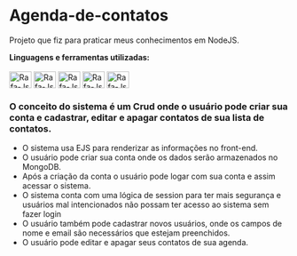 # Agenda-de-contatos
Projeto que fiz para praticar meus conhecimentos em NodeJS.

<strong>Linguagens e ferramentas utilizadas:</strong>
<br/> <br/>
<img align="center" alt="Rafa-Js" height="30" width="40" src="https://cdn.jsdelivr.net/gh/devicons/devicon/icons/javascript/javascript-plain.svg">
<img align="center" alt="Rafa-Js" height="30" width="40" src="https://cdn.jsdelivr.net/gh/devicons/devicon/icons/nodejs/nodejs-original.svg">
<img align="center" alt="Rafa-Js" height="30" width="40" src="https://cdn.jsdelivr.net/gh/devicons/devicon/icons/mongodb/mongodb-original.svg">
<img align="center" alt="Rafa-Js" height="30" width="40" src="https://cdn.jsdelivr.net/gh/devicons/devicon/icons/html5/html5-original.svg">
<img align="center" alt="Rafa-Js" height="30" width="40" src="https://cdn.jsdelivr.net/gh/devicons/devicon/icons/bootstrap/bootstrap-original.svg">

<h3>O conceito do sistema é um Crud onde o usuário pode criar sua conta e cadastrar, editar e apagar contatos de sua lista de contatos. </h3>

<ul>
  <li>O sistema usa EJS para renderizar as informações no front-end. </li>
  <li>O usuário pode criar sua conta onde os dados serão armazenados no MongoDB. </li>
  <li>Após a criação da conta o usuário pode logar com sua conta e assim acessar o sistema.</li>
  <li>O sistema conta com uma lógica de session para ter mais segurança e usuários mal intencionados não possam ter acesso ao sistema sem fazer login </li>
  <li>O usuário também pode cadastrar novos usuários, onde os campos de nome e email são necessários que estejam preenchidos. </li>
  <li>O usuário pode editar e apagar seus contatos de sua agenda. </li>
  
 
 </ul> 
          
          
